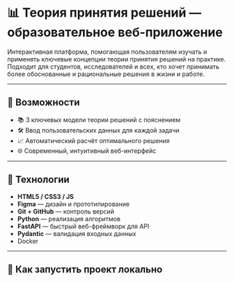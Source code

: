 # 📊 Теория принятия решений — образовательное веб-приложение

Интерактивная платформа, помогающая пользователям изучать и применять ключевые концепции теории принятия решений на практике. Подходит для студентов, исследователей и всех, кто хочет принимать более обоснованные и рациональные решения в жизни и работе.

---

## 🧠 Возможности

- 📚 3 ключевых модели теории решений с пояснением  
- 🛠 Ввод пользовательских данных для каждой задачи  
- 📈 Автоматический расчёт оптимального решения   
- 🌐 Современный, интуитивный веб-интерфейс  

---

## 🧱 Технологии

- **HTML5 / CSS3 / JS**
- **Figma** — дизайн и прототипирование
- **Git + GitHub** — контроль версий
- **Python** — реализация алгоритмов
- **FastAPI** — быстрый веб-фреймворк для API
- **Pydantic** — валидация входных данных
- Docker
---

## 🚀 Как запустить проект локально


